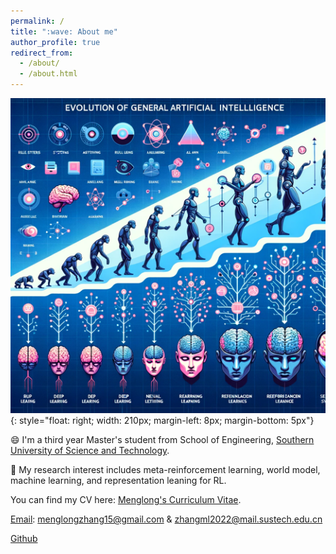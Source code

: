```yaml
---
permalink: /
title: ":wave: About me"
author_profile: true
redirect_from: 
  - /about/
  - /about.html
---
```


![aaai](/images/figureai.png){: style="float: right; width: 210px; margin-left: 8px; margin-bottom: 5px"}

:smile: I'm a third year Master's student from School of Engineering, [Southern University of Science and Technology](https://www.sustech.edu.cn/).

🚀️ My research interest includes meta-reinforcement learning, world model, machine learning, and representation leaning for RL.

You can find my CV here: [Menglong's Curriculum Vitae](../assets/zml_CV.pdf).

[Email](menglongzhang15@gmail.com): menglongzhang15@gmail.com & zhangml2022@mail.sustech.edu.cn

[Github](https://github.com/SCI-I)

